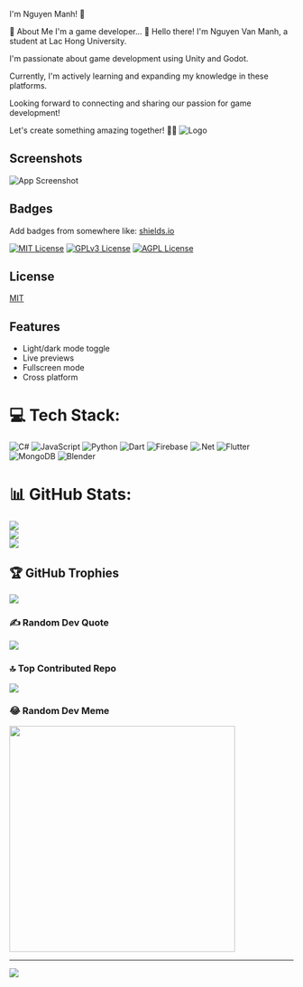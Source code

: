 I'm Nguyen Manh! 👋

🚀 About Me
I'm a game developer... 👋 Hello there! I'm Nguyen Van Manh, a student at Lac Hong University.

I'm passionate about game development using Unity and Godot.

Currently, I'm actively learning and expanding my knowledge in these platforms.

Looking forward to connecting and sharing our passion for game development!

Let's create something amazing together! 🚀🎉
![Logo](https://i.pinimg.com/236x/a7/14/a8/a714a8f03f5894a45be2ad9d6c74434a.jpg)

## Screenshots

![App Screenshot](https://i.pinimg.com/originals/96/c8/8b/96c88b42028685d8cab8c083595333f6.gif)

## Badges

Add badges from somewhere like: [shields.io](https://shields.io/)

[![MIT License](https://img.shields.io/badge/License-MIT-green.svg)](https://choosealicense.com/licenses/mit/)
[![GPLv3 License](https://img.shields.io/badge/License-GPL%20v3-yellow.svg)](https://opensource.org/licenses/)
[![AGPL License](https://img.shields.io/badge/license-AGPL-blue.svg)](http://www.gnu.org/licenses/agpl-3.0)
## License

[MIT](https://choosealicense.com/licenses/mit/)

## Features

- Light/dark mode toggle
- Live previews
- Fullscreen mode
- Cross platform


# 💻 Tech Stack:
![C#](https://img.shields.io/badge/c%23-%23239120.svg?style=for-the-badge&logo=csharp&logoColor=white) ![JavaScript](https://img.shields.io/badge/javascript-%23323330.svg?style=for-the-badge&logo=javascript&logoColor=%23F7DF1E) ![Python](https://img.shields.io/badge/python-3670A0?style=for-the-badge&logo=python&logoColor=ffdd54) ![Dart](https://img.shields.io/badge/dart-%230175C2.svg?style=for-the-badge&logo=dart&logoColor=white) ![Firebase](https://img.shields.io/badge/firebase-%23039BE5.svg?style=for-the-badge&logo=firebase) ![.Net](https://img.shields.io/badge/.NET-5C2D91?style=for-the-badge&logo=.net&logoColor=white) ![Flutter](https://img.shields.io/badge/Flutter-%2302569B.svg?style=for-the-badge&logo=Flutter&logoColor=white) ![MongoDB](https://img.shields.io/badge/MongoDB-%234ea94b.svg?style=for-the-badge&logo=mongodb&logoColor=white) ![Blender](https://img.shields.io/badge/blender-%23F5792A.svg?style=for-the-badge&logo=blender&logoColor=white)
# 📊 GitHub Stats:
![](https://github-readme-stats.vercel.app/api?username=FlunityX&theme=dark&hide_border=false&include_all_commits=false&count_private=false)<br/>
![](https://github-readme-streak-stats.herokuapp.com/?user=FlunityX&theme=dark&hide_border=false)<br/>
![](https://github-readme-stats.vercel.app/api/top-langs/?username=FlunityX&theme=dark&hide_border=false&include_all_commits=false&count_private=false&layout=compact)

## 🏆 GitHub Trophies
![](https://github-profile-trophy.vercel.app/?username=FlunityX&theme=radical&no-frame=false&no-bg=false&margin-w=4)

### ✍️ Random Dev Quote
![](https://quotes-github-readme.vercel.app/api?type=horizontal&theme=radical)

### 🔝 Top Contributed Repo
![](https://github-contributor-stats.vercel.app/api?username=FlunityX&limit=5&theme=dark&combine_all_yearly_contributions=true)

### 😂 Random Dev Meme
<img src='https://randommeme-five.vercel.app/' style="height: 400px;"/>

---
[![](https://visitcount.itsvg.in/api?id=FlunityX&icon=0&color=0)](https://visitcount.itsvg.in)

<!-- Proudly created with GPRM ( https://gprm.itsvg.in ) -->
